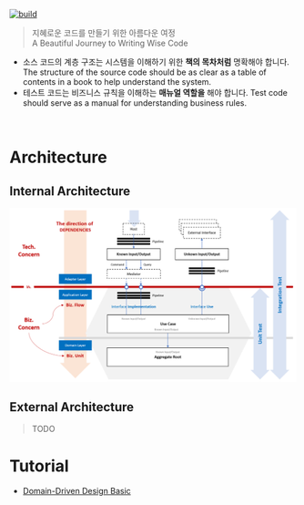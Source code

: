 [![build](https://github.com/hhko/better-code-with-ddd/actions/workflows/build.yml/badge.svg)](https://github.com/hhko/better-code-with-ddd/actions/workflows/build.yml)

> 지혜로운 코드를 만들기 위한 아름다운 여정  
> A Beautiful Journey to Writing Wise Code
- 소스 코드의 계층 구조는 시스템을 이해하기 위한 **책의 목차처럼** 명확해야 합니다.  
  The structure of the source code should be as clear as a table of contents in a book to help understand the system.
- 테스트 코드는 비즈니스 규칙을 이해하는 **매뉴얼 역할을** 해야 합니다.
  Test code should serve as a manual for understanding business rules.

<br/>

# Architecture

## Internal Architecture
![](./01-architecture/part1-overview/ch04-internal-architecture/.images/Architecture.Internal.png)

## External Architecture
> TODO

# Tutorial
- [Domain-Driven Design Basic](./03-tutorial/ddd-basic/index.md)
